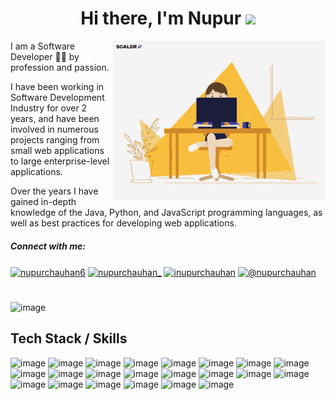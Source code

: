 <h1 align="center"> Hi there, I'm Nupur <img src="https://raw.githubusercontent.com/MartinHeinz/MartinHeinz/master/wave.gif" width="30px"></h1>

<img align="right" src="cover.gif" width = 340 >
<p align="left">I am a Software Developer 👩‍💻 by profession and passion.</p>
<p> I have been working in Software Development Industry for over 2 years, and have been involved in numerous projects ranging from small web applications to large enterprise-level applications.</p> 
<p> Over the years I have gained in-depth knowledge of the Java, Python, and JavaScript programming languages, as well as best practices for developing web applications.</p>


<h5 align="left">Connect with me:</h5>
<p align="left">
<a href="https://linkedin.com/in/nupurchauhan6" target="blank"><img align="center" src="https://raw.githubusercontent.com/rahuldkjain/github-profile-readme-generator/master/src/images/icons/Social/linked-in-alt.svg" alt="nupurchauhan6" height="20" width="30" /></a>
 <a href="https://twitter.com/nupurchauhan_" target="blank"><img align="center" src="https://raw.githubusercontent.com/rahuldkjain/github-profile-readme-generator/master/src/images/icons/Social/twitter.svg" alt="nupurchauhan_" height="25" width="35" /></a>
<a href="https://instagram.com/inupurchauhan" target="blank"><img align="center" src="https://raw.githubusercontent.com/rahuldkjain/github-profile-readme-generator/master/src/images/icons/Social/instagram.svg" alt="inupurchauhan" height="25" width="35" /></a>
<a href="https://medium.com/@nupurchauhan" target="blank"><img align="center" src="https://raw.githubusercontent.com/rahuldkjain/github-profile-readme-generator/master/src/images/icons/Social/medium.svg" alt="@nupurchauhan" height="25" width="35" /></a>
</p>

#
![image](https://github-readme-stats.vercel.app/api/top-langs/?username=nupurchauhan6&layout=compact&langs_count=3&hide=css,scss,html,php,typescript,less)

<h2>Tech Stack / Skills</h2>

![image](https://img.shields.io/badge/Python-FFD43B?style=for-the-badge&logo=python&logoColor=blue)
![image](https://img.shields.io/badge/Flask-000000?style=for-the-badge&logo=flask&logoColor=white)
![image](https://img.shields.io/badge/FastAPI-009688?style=for-the-badge&logo=fastapi&logoColor=white)
![image](https://img.shields.io/badge/Java-0095D5?&style=for-the-badge&logo=kotlin&logoColor=white)
![image](https://img.shields.io/badge/Spring-4EA94B?&style=for-the-badge&logo=spring&logoColor=white)
![image](https://img.shields.io/badge/Spring%20Boot-6DB33F?style=for-the-badge&logo=Spring&logoColor=white)
![image](https://img.shields.io/badge/Node.js-339933?style=for-the-badge&logo=node.js&logoColor=white)
![image](https://img.shields.io/badge/JavaScript-323330?style=for-the-badge&logo=javascript&logoColor=F7DF1E)
![image](https://img.shields.io/badge/React-20232A?style=for-the-badge&logo=react&logoColor=61DAFB)
![image](https://img.shields.io/badge/Angular-F80000?style=for-the-badge&logo=angular)
![image](https://img.shields.io/badge/Redux-593D88?style=for-the-badge&logo=redux&logoColor=white)
![image](https://img.shields.io/badge/MongoDB-4EA94B?style=for-the-badge&logo=mongodb&logoColor=white)
![image](https://img.shields.io/badge/firebase-ffca28?style=for-the-badge&logo=firebase&logoColor=black)
![image](https://img.shields.io/badge/SQL-4479A1?style=for-the-badge&logo=mysql&logoColor=white)
![image](https://img.shields.io/badge/Docker-2496ED?style=for-the-badge&logo=docker&logoColor=FFFFFF)
![image](https://img.shields.io/badge/Kubernetes-326CE5?style=for-the-badge&logo=kubernetes&logoColor=white)
![image](https://img.shields.io/badge/Apache%20Kafka-231F20?style=for-the-badge&logo=apache-kafka&logoColor=white)
![image](https://img.shields.io/badge/AWS-232F3E?style=for-the-badge&logo=amazon-aws&logoColor=FF9900)
![image](https://img.shields.io/badge/GCP-4285F4?style=for-the-badge&logo=google-cloud&logoColor=white)
![image](https://img.shields.io/badge/Azure-0078D4?style=for-the-badge&logo=microsoft-azure&logoColor=white)
![image](https://img.shields.io/badge/Redis-DC382D?style=for-the-badge&logo=redis&logoColor=white)
![image](https://img.shields.io/badge/Nginx-009639?style=for-the-badge&logo=nginx&logoColor=white)
